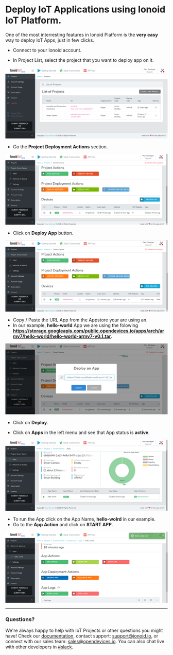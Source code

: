 

# Deploy IoT Applications using Ionoid IoT Platform.

One of the most interresting features in Ionoid Platform is the **very easy** way to deploy IoT Apps, just in few clicks.

- Connect to your Ionoid account.

- In Project List, select the project that you want to deploy app on it.

![Project List](ProjectsList.png)

- Go the **Project Deployment Actions** section.

![Project Deployment Actions](ProjectDeploymentActions.png)

- Click on **Deploy App** button.

![Deploy App](DeployApp.png)

- Copy / Paste the URL App from the Appstore your are using an.
- In our example, **hello-world** App we are using the folowing **https://storage.googleapis.com/public.opendevices.io/apps/arch/armv7/hello-world/hello-world-armv7-v0.1.tar**.

![App Link](AppLink.png)

- Click on **Deploy**.

- Click on **Apps** in the left menu and see that App status is **active**.

![App Status](AppStatus.png)

- To run the App click on the App Name, **hello-wolrd** in our example.
- Go to the **App Action** and click on **START APP**. 

![App Actions](AppActions.png)


---


### Questions?
We're always happy to help with IoT Projects or other questions you might have! Check our [documentation](https://docs.ionoid.io/#/), contact support: support@ionoid.io, or connect with our sales team: sales@opendevices.io. You can also chat live with other developers in  [#slack](https://ionoidcommunity.slack.com/join/shared_invite/enQtODAzODgwOTIyMDY4LWExNWVmMDJhMDE2YWYyMjE3N2FlOGNlZjM4NDlmYmM5MmNhYWY1ZTZmOWMwYTYxYTMxNTQzODYzYmRmODMzOWI).
